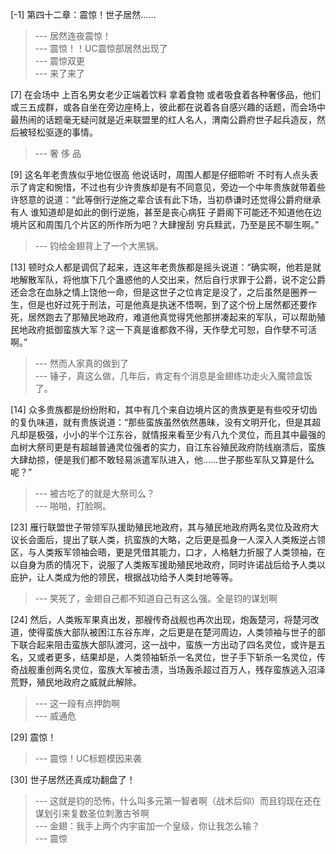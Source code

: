 
[-1] 第四十二章：震惊！世子居然……
>--- 居然连夜震惊！<br>
>--- 震惊！！UC震惊部居然出现了<br>
>--- 震惊双更<br>
>--- 来了来了<br>

[7] 在会场中 上百名男女老少正端着饮料 拿着食物 或者吸食着各种奢侈品，他们或三五成群，或各自坐在旁边座椅上，彼此都在说着各自感兴趣的话题，而会场中最热闹的话题毫无疑问就是近来联盟里的红人名人，渭南公爵府世子起兵造反，然后被轻松驱逐的事情。
>--- 奢 侈 品<br>

[9] 这名年老贵族似乎地位很高 他说话时，周围人都是仔细聆听 不时有人点头表示了肯定和惋惜，不过也有少许贵族却是有不同意见，旁边一个中年贵族就带着些许怒意的说道：“此等倒行逆施之辈合该有此下场，当初恭谦时还觉得公爵府继承有人 谁知道却是如此的倒行逆施，甚至是丧心病狂 子爵阁下可能还不知道他在边境片区和周围几个片区的所作所为吧？大肆搜刮 穷兵黩武，乃至是民不聊生啊。”
>--- 钧给金翅背上了一个大黑锅。<br>

[13] 顿时众人都是调侃了起来，连这年老贵族都是摇头说道：“确实啊，他若是就地解散军队，将他旗下几个蛊惑他的人交出来，然后自行求罪于公爵，说不定公爵还会念在血脉之情上饶他一命，但是这世子之位肯定是没了，之后虽然是圈养一生，但是也好过死于刑法，可是他真是执迷不悟啊，到了这个份上居然都还要作死，居然跑去了那殖民地政府，难道他真觉得凭他那拼凑起来的军队，可以帮助殖民地政府抵御蛮族大军？这一下真是谁都救不得，天作孽尤可恕，自作孽不可活啊。”
>--- 然而人家真的做到了<br>
>--- 锤子，真这么做，几年后，肯定有个消息是金翅练功走火入魔领盒饭了。<br>

[14] 众多贵族都是纷纷附和，其中有几个来自边境片区的贵族更是有些咬牙切齿的复仇味道，就有贵族说道：“那些蛮族虽然依然愚昧，没有文明开化，但是其超凡却是极强，小小的半个江东谷，就情报来看至少有八九个灵位，而且其中最强的血树大祭司更是有超越普通灵位强者的实力，自江东谷殖民政府防线崩溃后，蛮族大肆劫掠，便是我们都不敢轻易派遣军队进入，他……世子那些军队又算是什么呢？”
>--- 被古吃了的就是大祭司么？<br>
>--- 啪啪，打脸啊。<br>

[23] 雁行联盟世子带领军队援助殖民地政府，其与殖民地政府两名灵位及政府大议长会面后，提出了联人类，抗蛮族的大略，之后更是孤身一人深入人类叛逆占领区，与人类叛军领袖会晤，更是凭借其能力，口才，人格魅力折服了人类领袖，在以自身为质的情况下，说服了人类叛军援助殖民地政府，同时许诺战后给予人类以庇护，让人类成为他的领民，根据战功给予人类封地等等。
>--- 笑死了，金翅自己都不知道自己有这么强。全是钧的谋划啊<br>

[24] 然后，人类叛军果真出发，那艘传奇战舰也再次出现，炮轰楚河，将楚河改道，使得蛮族大部队被困江东谷东岸，之后更是在楚河周边，人类领袖与世子的部下联合起来阻击蛮族大部队渡河，这一战中，蛮族一方出动了四名灵位，或许是五名，又或者更多，结果却是，人类领袖斩杀一名灵位，世子手下斩杀一名灵位，传奇战舰重创两名灵位，蛮族大军被击溃，当场轰杀超过百万人，残存蛮族逃入沼泽荒野，殖民地政府之威就此解除。
>--- 这一段有点押韵啊<br>
>--- 威通危<br>

[29] 震惊！
>--- 震惊！UC标题模因来袭<br>

[30] 世子居然还真成功翻盘了！
>--- 这就是钧的恐怖，什么叫多元第一智者啊（战术后仰）而且钧现在还在谋划引来复数圣位刺激古爷啊<br>
>--- 金翅：我手上两个内宇宙加一个皇级，你让我怎么输？<br>
>--- 震惊<br>
